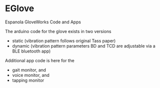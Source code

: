 # EGlove
Espanola GloveWorks Code and Apps

The arduino code for the glove exists in two versions
  - static (vibration pattern follows original Tass paper)
  - dynamic (vibration pattern parameters BD and TCD are adjustable via a BLE bluetooth app)

Additional app code is here for the
   - gait monitor, and
   - voice monitor, and
   - tapping monitor
